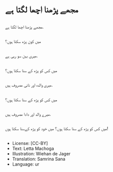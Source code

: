 # مجھے پڑھنا اچھا لگتا ہے

##
مجھے پڑھنا اچھا لگتا ہے.

##
میں کون پڑھ سکتا ہوں؟

##
میری بہن سو رہی ہے.

##
میں کس کو پڑھ کے سنا سکتا ہوں؟

##
میری والدہ اور نانی مصروف ہیں.

##
میں کس کو پڑھ کے سنا سکتا ہوں؟

##
میرے والد اور دادا مصروف ہیں.

##
میں کس کو پڑھ کے سنا سکتا ہوں؟ میں خود کو پڑھ کےسنا سکتا ہوں!

##
* License: [CC-BY]
* Text: Letta Machoga
* Illustration: Wiehan de Jager
* Translation: Samrina Sana
* Language: ur
